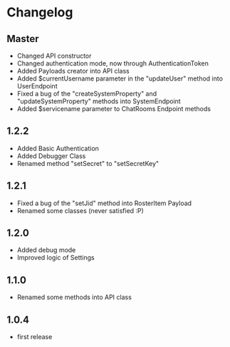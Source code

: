 # Changelog

## Master
- Changed API constructor
- Changed authentication mode, now through AuthenticationToken
- Added Payloads creator into API class
- Added $currentUsername parameter in the "updateUser" method into UserEndpoint
- Fixed a bug of the "createSystemProperty" and "updateSystemProperty" methods into SystemEndpoint
- Added $servicename parameter to ChatRooms Endpoint methods

## 1.2.2 
- Added Basic Authentication
- Added Debugger Class
- Renamed method "setSecret" to "setSecretKey"

## 1.2.1 
- Fixed a bug of the "setJid" method into RosterItem Payload
- Renamed some classes (never satisfied :P)

## 1.2.0 
- Added debug mode
- Improved logic of Settings

## 1.1.0 
- Renamed some methods into API class

## 1.0.4 
- first release
